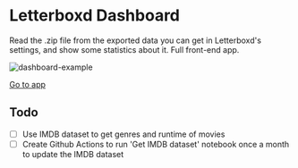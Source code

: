 # Letterboxd Dashboard

Read the .zip file from the exported data you can get in Letterboxd's settings, and show some statistics about it. Full front-end app.

![dashboard-example](https://user-images.githubusercontent.com/83088537/233679904-248d98be-05ee-475c-a6a8-6498a8da4a7d.png)

<a href="https://alexbatistaarantes.github.io/letterboxd-dashboard" target="_blank"> Go to app </a>

## Todo
- [ ] Use IMDB dataset to get genres and runtime of movies
- [ ] Create Github Actions to run 'Get IMDB dataset' notebook once a month to update the IMDB dataset
